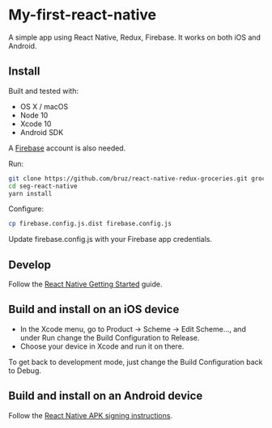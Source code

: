 # My-first-react-native

A simple app using React Native, Redux, Firebase. It works on both iOS and Android.


## Install

Built and tested with:

* OS X / macOS
* Node 10
* Xcode 10
* Android SDK

A [Firebase](https://firebase.google.com) account is also needed.

Run:

```bash
git clone https://github.com/bruz/react-native-redux-groceries.git groceries
cd seg-react-native
yarn install
```

Configure:

```bash
cp firebase.config.js.dist firebase.config.js
```

Update firebase.config.js with your Firebase app credentials.

## Develop

Follow the [React Native Getting Started](https://facebook.github.io/react-native/docs/getting-started.html) guide.

## Build and install on an iOS device

* In the Xcode menu, go to Product -> Scheme -> Edit Scheme..., and under Run change the Build Configuration to Release.
* Choose your device in Xcode and run it on there.

To get back to development mode, just change the Build Configuration back to Debug.

## Build and install on an Android device

Follow the [React Native APK signing instructions](https://facebook.github.io/react-native/docs/signed-apk-android.html).
